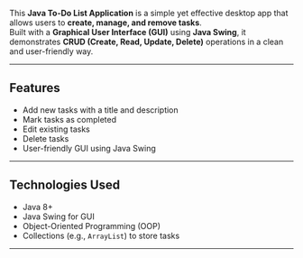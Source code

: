 This **Java To-Do List Application** is a simple yet effective desktop app that allows users to **create, manage, and remove tasks**.  
Built with a **Graphical User Interface (GUI)** using **Java Swing**, it demonstrates **CRUD (Create, Read, Update, Delete)** operations in a clean and user-friendly way.

---

## Features

- Add new tasks with a title and description  
- Mark tasks as completed  
- Edit existing tasks  
- Delete tasks  
- User-friendly GUI using Java Swing  

---

## Technologies Used

- Java 8+  
- Java Swing for GUI  
- Object-Oriented Programming (OOP)  
- Collections (e.g., `ArrayList`) to store tasks

---


